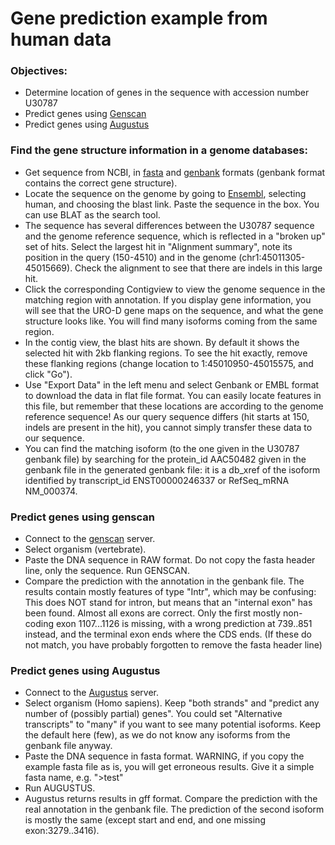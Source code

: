 # Gene prediction example from human data 


### Objectives:
- Determine location of genes in the sequence with accession number U30787
- Predict genes using [Genscan](http://hollywood.mit.edu/GENSCAN.html)
- Predict genes using [Augustus](http://bioinf.uni-greifswald.de/augustus/submission)

### Find the gene structure information in a genome databases:
- Get sequence from NCBI, in <ins>fasta</ins>  and <ins>genbank</ins> formats (genbank format contains the correct gene structure).
- Locate the sequence on the genome by going to [Ensembl](https://www.ensembl.org/index.html), selecting human, and choosing the blast link. Paste the sequence in the box. You can use BLAT as the search tool.
- The sequence has several differences between the U30787 sequence and the genome reference sequence, which is reflected in a "broken up" set of hits. Select the largest hit in "Alignment summary", note its position in the query (150-4510) and in the genome (chr1:45011305-45015669). Check the alignment to see that there are indels in this large hit.
- Click the corresponding Contigview to view the genome sequence in the matching region with annotation. If you display gene information, you will see that the URO-D gene maps on the sequence, and what the gene structure looks like. You will find many isoforms coming from the same region.
- In the contig view, the blast hits are shown. By default it shows the selected hit with 2kb flanking regions. To see the hit exactly, remove these flanking regions (change location to 1:45010950-45015575, and click "Go"). 
- Use "Export Data" in the left menu and select Genbank or EMBL format to download the data in flat file format. You can easily locate features in this file, but remember that these locations are according to the genome reference sequence! As our query sequence differs (hit starts at 150, indels are present in the hit), you cannot simply transfer these data to our sequence.
- You can find the matching isoform (to the one given in the U30787 genbank file) by searching for the protein_id AAC50482 given in the genbank file in the generated genbank file: it is a db_xref of the isoform identified by transcript_id ENST00000246337 or RefSeq_mRNA NM_000374.

### Predict genes using genscan
- Connect to the [genscan](http://hollywood.mit.edu/GENSCAN.html) server.
- Select organism (vertebrate).
- Paste the DNA sequence in RAW format. Do not copy the fasta header line, only the sequence.
Run GENSCAN.
- Compare the prediction with the annotation in the genbank file. The results contain mostly features of type "Intr", which may be confusing: This does NOT stand for intron, but means that an "internal exon" has been found. Almost all exons are correct. Only the first mostly non-coding exon 1107...1126 is missing, with a wrong prediction at 739..851 instead, and the terminal exon ends where the CDS ends. (If these do not match, you have probably forgotten to remove the fasta header line)

### Predict genes using Augustus
- Connect to the [Augustus](http://bioinf.uni-greifswald.de/augustus/submission) server.
- Select organism (Homo sapiens). Keep "both strands" and "predict any number of (possibly partial) genes". You could set "Alternative transcripts" to "many" if you want to see many potential isoforms. Keep the default here (few), as we do not know any isoforms from the genbank file anyway.
- Paste the DNA sequence in fasta format. WARNING, if you copy the example fasta file as is, you will get erroneous results. Give it a simple fasta name, e.g. ">test"
- Run AUGUSTUS.
- Augustus returns results in gff format. Compare the prediction with the real annotation in the genbank file. The prediction of the second isoform is mostly the same (except start and end, and one missing exon:3279..3416).

